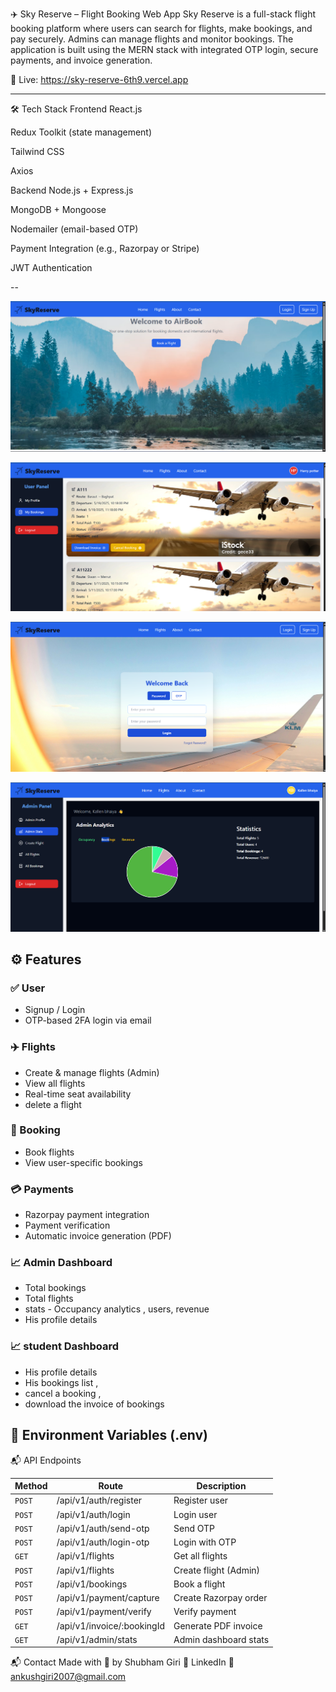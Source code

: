 ✈️ Sky Reserve – Flight Booking Web App
Sky Reserve is a full-stack flight booking platform where users can search for flights, make bookings, and pay securely. Admins can manage flights and monitor bookings. The application is built using the MERN stack with integrated OTP login, secure payments, and invoice generation.

🚀 Live: https://sky-reserve-6th9.vercel.app


---

🛠 Tech Stack
Frontend
React.js

Redux Toolkit (state management)

Tailwind CSS

Axios

Backend
Node.js + Express.js

MongoDB + Mongoose

Nodemailer (email-based OTP)

Payment Integration (e.g., Razorpay or Stripe)

JWT Authentication

--

![Homepage Screenshot](screenshots/HomePage.png)

![Booking Screenshot](screenshots/BookingPage.png)

![Login Screenshot](screenshots/LoginPage.png)

![Dashboard Screenshot](screenshots/AdminDashboard.png)

## ⚙️ Features

### ✅ User
- Signup / Login
- OTP-based 2FA login via email

### ✈️ Flights
- Create & manage flights (Admin)
- View all flights
- Real-time seat availability
- delete a flight

### 🧾 Booking
- Book flights
- View user-specific bookings

### 💳 Payments
- Razorpay payment integration
- Payment verification
- Automatic invoice generation (PDF)

### 📈 Admin Dashboard
- Total bookings 
- Total flights 
- stats - Occupancy analytics , users, revenue
- His profile details 

### 📈 student Dashboard
- His profile details 
- His bookings list ,
- cancel a booking ,
- download the invoice of bookings 


## 🔐 Environment Variables (.env)

 📬 API Endpoints

| Method | Route | Description |
|--------|-------|-------------|
| `POST` | /api/v1/auth/register | Register user |
| `POST` | /api/v1/auth/login | Login user |
| `POST` | /api/v1/auth/send-otp | Send OTP |
| `POST` | /api/v1/auth/login-otp | Login with OTP |
| `GET`  | /api/v1/flights | Get all flights |
| `POST` | /api/v1/flights | Create flight (Admin) |
| `POST` | /api/v1/bookings | Book a flight |
| `POST` | /api/v1/payment/capture | Create Razorpay order |
| `POST` | /api/v1/payment/verify | Verify payment |
| `GET`  | /api/v1/invoice/:bookingId | Generate PDF invoice |
| `GET`  | /api/v1/admin/stats | Admin dashboard stats |

📬 Contact
Made with 💙 by Shubham Giri
🔗 LinkedIn
📧 ankushgiri2007@gmail.com

